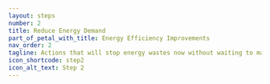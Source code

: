 ```yaml
---
layout: steps
number: 2
title: Reduce Energy Demand
part_of_petal_with_title: Energy Efficiency Improvements
nav_order: 2
tagline: Actions that will stop energy wastes now without waiting to make big changes to your building.
icon_shortcode: step2
icon_alt_text: Step 2
---
```



